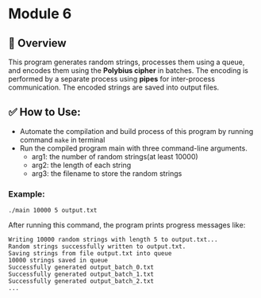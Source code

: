 # Module 6

## 📌 Overview
This program generates random strings, processes them using a queue, and encodes them using the **Polybius cipher** in batches. The encoding is performed by a separate process using **pipes** for inter-process communication. The encoded strings are saved into output files.


## ✅ How to Use:
- Automate the compilation and build process of this program by running command ```make``` in terminal
- Run the compiled program main with three command-line arguments.
    - arg1: the number of random strings(at least 10000)
    - arg2: the length of each string
    - arg3: the filename to store the random strings
### Example: 
```./main 10000 5 output.txt```

After running this command, the program prints progress messages like:
```
Writing 10000 random strings with length 5 to output.txt...
Random strings successfully written to output.txt.
Saving strings from file output.txt into queue
10000 strings saved in queue
Successfully generated output_batch_0.txt
Successfully generated output_batch_1.txt
Successfully generated output_batch_2.txt
...
```